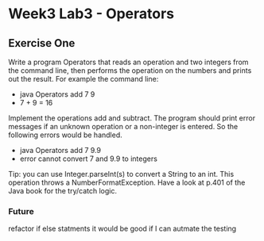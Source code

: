 # Week3 Lab3 - Operators

## Exercise One

Write a program Operators that reads an operation and two integers from the command line, then performs the operation on the numbers and prints out the result. For example the command line:

- java Operators add 7 9
- 7 + 9 = 16

Implement the operations add and subtract. The program should print error messages if an unknown operation or a non-integer is entered. So the following errors would be handled.

- java Operators add 7 9.9
- error cannot convert 7 and 9.9 to integers

Tip: you can use Integer.parseInt(s) to convert a String to an int. This operation throws a NumberFormatException. Have a look at p.401 of the Java book for the try/catch logic.

### Future

refactor if else statments
it would be good if I can autmate the testing
